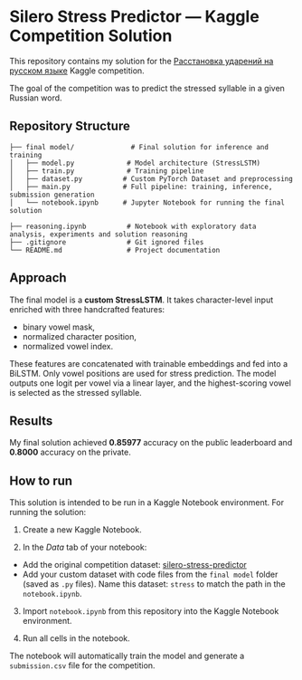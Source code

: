 # Silero Stress Predictor — Kaggle Competition Solution

This repository contains my solution for the [Расстановка ударений на русском языке](https://www.kaggle.com/competitions/silero-stress-predictor) Kaggle competition.

The goal of the competition was to predict the stressed syllable in a given Russian word.

## Repository Structure

```text
├── final model/              # Final solution for inference and training
│   ├── model.py             # Model architecture (StressLSTM)
│   ├── train.py             # Training pipeline
│   ├── dataset.py          # Custom PyTorch Dataset and preprocessing
│   ├── main.py             # Full pipeline: training, inference, submission generation
│   └── notebook.ipynb      # Jupyter Notebook for running the final solution

├── reasoning.ipynb          # Notebook with exploratory data analysis, experiments and solution reasoning
├── .gitignore               # Git ignored files
└── README.md                # Project documentation
```

## Approach

The final model is a **custom StressLSTM**. It takes character-level input enriched with three handcrafted features:

- binary vowel mask,
- normalized character position,
- normalized vowel index.

These features are concatenated with trainable embeddings and fed into a BiLSTM. Only vowel positions are used for stress prediction. The model outputs one logit per vowel via a linear layer, and the highest-scoring vowel is selected as the stressed syllable.

## Results

My final solution achieved **0.85977** accuracy on the public leaderboard and **0.8000** accuracy on the private.

## How to run

This solution is intended to be run in a Kaggle Notebook environment. For running the solution:

1. Create a new Kaggle Notebook.

2. In the *Data* tab of your notebook:
  - Add the original competition dataset: [silero-stress-predictor](https://www.kaggle.com/competitions/silero-stress-predictor)
  - Add your custom dataset with code files from the `final model` folder (saved as `.py` files). Name this dataset: `stress` to match the path in the `notebook.ipynb`.

3. Import `notebook.ipynb` from this repository into the Kaggle Notebook environment.

4. Run all cells in the notebook. 

The notebook will automatically train the model and generate a `submission.csv` file for the competition.

